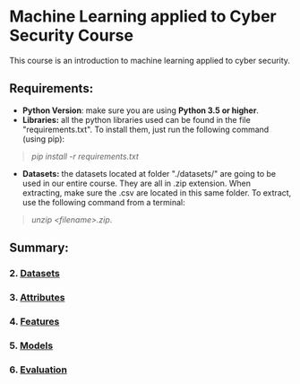 # Machine Learning applied to Cyber Security Course

This course is an introduction to machine learning applied to cyber security.

## Requirements:

* **Python Version**: make sure you are using **Python 3.5 or higher**.
* **Libraries:** all the python libraries used can be found in the file "requirements.txt". To install them, just run the following command (using pip): 
> *pip install -r requirements.txt*
* **Datasets:** the datasets located at folder "./datasets/" are going to be used in our entire course. They are all in .zip extension. When extracting, make sure the .csv are located in this same folder. To extract, use the following command from a terminal: 
> *unzip \<filename\>.zip*.

## Summary: 

### **2. [Datasets](02_datasets.ipynb)**
### **3. [Attributes](03_attributes.ipynb)**
### **4. [Features](04_features.ipynb)**
### **5. [Models](05_models.ipynb)**
### **6. [Evaluation](06_evaluation.ipynb)**
